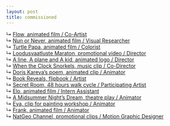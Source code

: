 ```yaml
---
layout: post
title: commissioned
---
```


↳ [Flow, animated film / Co-Artist](./flow)  
↳ [Nun or Never, animated film / Visual Researcher](./nun)  
↳ [Turtle Papa, animated film / Colorist](./turtle)  
↳ [Loodusvaatluste Maraton, promotional video / Director](./loodusvaatluste)  
↳ [A line, A plane and A kid, animated logo / Director](./fatkids)  
↳ [When the Clock Snorkels, music clip / Co-Director](./snorkel)  
↳ [Doris Kareva’s poem, animated clip / Animator](./kareva)  
↳ [Book Reveals, flipbook / Artist](./reveals)  
↳ [Secret Room, 48 hours walk cycle / Participating Artist](./48hours)  
↳ [Elo, animated film / Intern Assistant](./elo)  
↳ [A Midsummer Night’s Dream, theatre play / Animator](./midsummer)  
↳ [Eya, clip for painting workshop / Animator](./eya)  
↳ [Frank, animated film / Animator](./frank)  
↳ [NatGeo Channel, promotional clips / Motion Graphic Designer](./geographic)
